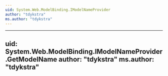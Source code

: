 ```yaml
---
uid: System.Web.ModelBinding.IModelNameProvider
author: "tdykstra"
ms.author: "tdykstra"
---
```


---
uid: System.Web.ModelBinding.IModelNameProvider.GetModelName
author: "tdykstra"
ms.author: "tdykstra"
---
